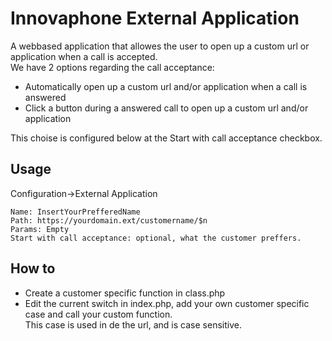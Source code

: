 # Innovaphone External Application
A webbased application that allowes the user to open up a custom url or application when a call is accepted.<br/>
We have 2 options regarding the call acceptance:
* Automatically open up a custom url and/or application when a call is answered
* Click a button during a answered call to open up a custom url and/or application<br/>

This choise is configured below at the Start with call acceptance checkbox.

## Usage
Configuration->External Application
```
Name: InsertYourPrefferedName
Path: https://yourdomain.ext/customername/$n
Params: Empty
Start with call acceptance: optional, what the customer preffers.
```

## How to
* Create a customer specific function in class.php
* Edit the current switch in index.php, add your own customer specific case and call your custom function.<br/>
This case is used in de the url, and is case sensitive.
